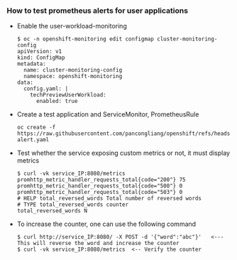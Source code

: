 ### How to test prometheus alerts for user applications

* Enable the user-workload-monitoring
  ```
  $ oc -n openshift-monitoring edit configmap cluster-monitoring-config
  apiVersion: v1
  kind: ConfigMap
  metadata:
    name: cluster-monitoring-config
    namespace: openshift-monitoring
  data:
    config.yaml: |
      techPreviewUserWorkload:
        enabled: true
  ```
* Create a test application and ServiceMonitor, PrometheusRule
  ```
  oc create -f https://raw.githubusercontent.com/pancongliang/openshift/refs/heads/main/monitoring/alert/example-alert.yaml
  ```

* Test whether the service exposing custom metrics or not, it must display metrics
  ```
  $ curl -vk service_IP:8080/metrics
  promhttp_metric_handler_requests_total{code="200"} 75
  promhttp_metric_handler_requests_total{code="500"} 0
  promhttp_metric_handler_requests_total{code="503"} 0
  # HELP total_reversed_words Total number of reversed words
  # TYPE total_reversed_words counter
  total_reversed_words N
  ```

* To increase the counter, one can use the following command
  ```
  $ curl http://service_IP:8080/ -X POST -d '{"word":"abc"}'   <--- This will reverse the word and increase the counter
  $ curl -vk service_IP:8080/metrics  <-- Verify the counter
  ```
